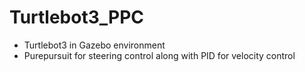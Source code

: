 # Turtlebot3_PPC

- Turtlebot3 in Gazebo environment 
- Purepursuit for steering control along with PID for velocity control
  
